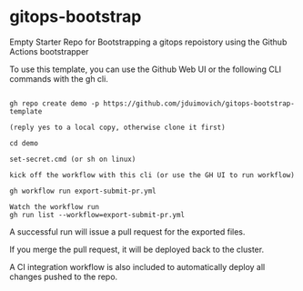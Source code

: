 # gitops-bootstrap
Empty Starter Repo for Bootstrapping a gitops repoistory using the Github Actions bootstrapper

To use this template, you can use the Github Web UI or the following CLI commands with the gh cli.

```

gh repo create demo -p https://github.com/jduimovich/gitops-bootstrap-template

(reply yes to a local copy, otherwise clone it first)

cd demo

set-secret.cmd (or sh on linux)

kick off the workflow with this cli (or use the GH UI to run workflow)

gh workflow run export-submit-pr.yml 

Watch the workflow run 
gh run list --workflow=export-submit-pr.yml

```

A successful run will issue a pull request for the exported files.

If you merge the pull request, it will be deployed back to the cluster.

A CI integration workflow is also included to automatically deploy all changes pushed to the repo.

